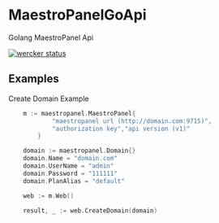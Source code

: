 # MaestroPanelGoApi
Golang MaestroPanel Api

[![wercker status](https://app.wercker.com/status/b25da712119d17c7ef50d8e918f1413c/s/master "wercker status")](https://app.wercker.com/project/byKey/b25da712119d17c7ef50d8e918f1413c)

## Examples

Create Domain Example

```go
    m := maestropanel.MaestroPanel{
            "maestropanel url (http://domain.com:9715)", 
            "authorization key","api version (v1)"
        }

    domain := maestropanel.Domain{}
    domain.Name = "domain.com"
    domain.UserName = "admin"
    domain.Password = "111111"
    domain.PlanAlias = "default"

    web := m.Web()

    result, _ := web.CreateDomain(domain)
```